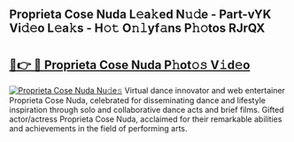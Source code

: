 ## Proprieta Cose Nuda L𝚎a𝚔ed N𝚞𝚍e - Part-vYK Vi𝚍𝚎o L𝚎a𝚔s - H𝚘𝚝 O𝚗𝚕yf𝚊ns P𝚑𝚘tos RJrQX

# <h2><a href="http://kfafkh.oniu.top/?m=Proprieta+Cose+Nuda">🔗👉 🔴 Proprieta Cose Nuda P𝚑ot𝚘𝚜 V𝚒d𝚎o</a></h2>

[![Proprieta Cose Nuda Nu𝚍e𝚜](https://i.imgur.com/0qMVB7G.gif)](http://kfafkh.oniu.top/?m=Proprieta+Cose+Nuda)
Virtual dance innovator and web entertainer Proprieta Cose Nuda, celebrated for disseminating dance and lifestyle inspiration through solo and collaborative dance acts and brief films. Gifted actor/actress Proprieta Cose Nuda, acclaimed for their remarkable abilities and achievements in the field of performing arts.  
